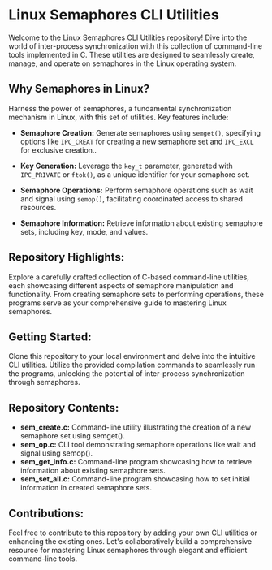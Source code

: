 # Linux Semaphores CLI Utilities

Welcome to the Linux Semaphores CLI Utilities repository! Dive into the world of inter-process synchronization with this collection of command-line tools implemented in C. These utilities are designed to seamlessly create, manage, and operate on semaphores in the Linux operating system.

## Why Semaphores in Linux?

Harness the power of semaphores, a fundamental synchronization mechanism in Linux, with this set of utilities. Key features include:

- **Semaphore Creation:** Generate semaphores using `semget()`, specifying options like `IPC_CREAT` for creating a new semaphore set and `IPC_EXCL` for exclusive creation..

- **Key Generation:** Leverage the `key_t` parameter, generated with `IPC_PRIVATE` or `ftok()`, as a unique identifier for your semaphore set.

- **Semaphore Operations:** Perform semaphore operations such as wait and signal using `semop()`, facilitating coordinated access to shared resources.

- **Semaphore Information:** Retrieve information about existing semaphore sets, including key, mode, and values.

## Repository Highlights:

Explore a carefully crafted collection of C-based command-line utilities, each showcasing different aspects of semaphore manipulation and functionality. From creating semaphore sets to performing operations, these programs serve as your comprehensive guide to mastering Linux semaphores.

## Getting Started:

Clone this repository to your local environment and delve into the intuitive CLI utilities. Utilize the provided compilation commands to seamlessly run the programs, unlocking the potential of inter-process synchronization through semaphores.

## Repository Contents:

- **sem_create.c:** Command-line utility illustrating the creation of a new semaphore set using semget().
- **sem_op.c:** CLI tool demonstrating semaphore operations like wait and signal using semop().
- **sem_get_info.c:** Command-line program showcasing how to retrieve information about existing semaphore sets.
- **sem_set_all.c:** Command-line program showcasing how to set initial information in created semaphore sets.

## Contributions:

Feel free to contribute to this repository by adding your own CLI utilities or enhancing the existing ones. Let's collaboratively build a comprehensive resource for mastering Linux semaphores through elegant and efficient command-line tools.
